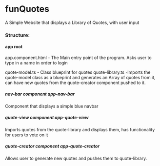 # funQuotes

A Simple Website that displays a Library of Quotes, with user input

### Structure:

#### app root <app-root>

app.component.html - The Main entry point of the program. Asks user to type in a name in order to login

quote-model.ts - Class blueprint for quotes
quote-library.ts -Imports the quote-model class as a blueprint and generates an Array of quotes from it, can have new quotes from the quote-creator component pushed to it.

##### nav-bar component app-nav-bar

Component that displays a simple blue navbar

##### quote-view component app-quote-view

Imports quotes from the quote-library and displays them, has functionality for users to vote on it

##### quote-creator component app-quote-creator

Allows user to generate new quotes and pushes them to quote-library.
 
